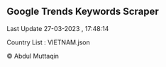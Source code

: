

## Google Trends Keywords Scraper 
 
Last Update 27-03-2023 , 17:48:14

Country List :
VIETNAM.json



© Abdul Muttaqin 
